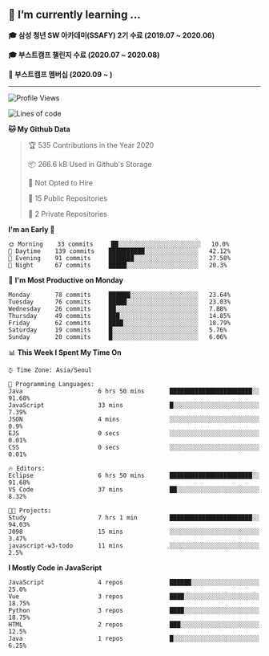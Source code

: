 ## 🌱 I’m currently learning ...

**🎓 삼성 청년 SW 아카데미(SSAFY) 2기 수료 (2019.07 ~ 2020.06)**

**🎓 부스트캠프 챌린지 수료 (2020.07 ~ 2020.08)**

**🏃  부스트캠프 멤버십 (2020.09 ~ )**
 
-----

<!--START_SECTION:waka-->
![Profile Views](http://img.shields.io/badge/Profile%20Views-60-blue)

![Lines of code](https://img.shields.io/badge/From%20Hello%20World%20I%27ve%20Written-34.4%20million%20lines%20of%20code-blue)

**🐱 My Github Data** 

> 🏆 535 Contributions in the Year 2020
 > 
> 📦 266.6 kB Used in Github's Storage 
 > 
> 🚫 Not Opted to Hire
 > 
> 📜 15 Public Repositories
 > 
> 🔑 2 Private Repositories 

**I'm an Early 🐤** 

```text
🌞 Morning    33 commits     ██░░░░░░░░░░░░░░░░░░░░░░░   10.0% 
🌆 Daytime    139 commits    ██████████░░░░░░░░░░░░░░░   42.12% 
🌃 Evening    91 commits     ███████░░░░░░░░░░░░░░░░░░   27.58% 
🌙 Night      67 commits     █████░░░░░░░░░░░░░░░░░░░░   20.3%

```
📅 **I'm Most Productive on Monday** 

```text
Monday       78 commits     ██████░░░░░░░░░░░░░░░░░░░   23.64% 
Tuesday      76 commits     █████░░░░░░░░░░░░░░░░░░░░   23.03% 
Wednesday    26 commits     ██░░░░░░░░░░░░░░░░░░░░░░░   7.88% 
Thursday     49 commits     ███░░░░░░░░░░░░░░░░░░░░░░   14.85% 
Friday       62 commits     ████░░░░░░░░░░░░░░░░░░░░░   18.79% 
Saturday     19 commits     █░░░░░░░░░░░░░░░░░░░░░░░░   5.76% 
Sunday       20 commits     █░░░░░░░░░░░░░░░░░░░░░░░░   6.06%

```


📊 **This Week I Spent My Time On** 

```text
⌚︎ Time Zone: Asia/Seoul

💬 Programming Languages: 
Java                     6 hrs 50 mins       ███████████████████████░░   91.68% 
JavaScript               33 mins             █░░░░░░░░░░░░░░░░░░░░░░░░   7.39% 
JSON                     4 mins              ░░░░░░░░░░░░░░░░░░░░░░░░░   0.9% 
EJS                      0 secs              ░░░░░░░░░░░░░░░░░░░░░░░░░   0.01% 
CSS                      0 secs              ░░░░░░░░░░░░░░░░░░░░░░░░░   0.01%

🔥 Editors: 
Eclipse                  6 hrs 50 mins       ███████████████████████░░   91.68% 
VS Code                  37 mins             ██░░░░░░░░░░░░░░░░░░░░░░░   8.32%

🐱‍💻 Projects: 
Study                    7 hrs 1 min         ███████████████████████░░   94.03% 
J098                     15 mins             ░░░░░░░░░░░░░░░░░░░░░░░░░   3.47% 
javascript-w3-todo       11 mins             ░░░░░░░░░░░░░░░░░░░░░░░░░   2.5%

```

**I Mostly Code in JavaScript** 

```text
JavaScript               4 repos             ██████░░░░░░░░░░░░░░░░░░░   25.0% 
Vue                      3 repos             ████░░░░░░░░░░░░░░░░░░░░░   18.75% 
Python                   3 repos             ████░░░░░░░░░░░░░░░░░░░░░   18.75% 
HTML                     2 repos             ███░░░░░░░░░░░░░░░░░░░░░░   12.5% 
Java                     1 repos             █░░░░░░░░░░░░░░░░░░░░░░░░   6.25%

```



<!--END_SECTION:waka-->

